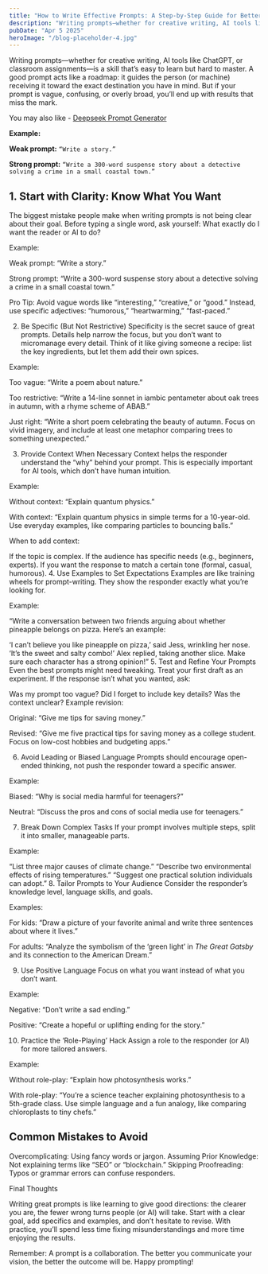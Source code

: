 ```yaml
---
title: "How to Write Effective Prompts: A Step-by-Step Guide for Better Results"
description: "Writing prompts—whether for creative writing, AI tools like ChatGPT, or classroom assignments—is a skill that’s easy to learn but hard to master. A good prompt acts like a roadmap: it guides the person (or machine) receiving it toward the exact destination you have in mind. But if your prompt is vague, confusing, or overly broad, you’ll end up with results that miss the mark."
pubDate: "Apr 5 2025"
heroImage: "/blog-placeholder-4.jpg"
---
```


<p>Writing prompts—whether for creative writing, AI tools like ChatGPT, or classroom assignments—is a skill that’s easy to learn but hard to master. A good prompt acts like a roadmap: it guides the person (or machine) receiving it toward the exact destination you have in mind. But if your prompt is vague, confusing, or overly broad, you’ll end up with results that miss the mark.<p>

You may also like - <a href="https://deepseekpromptgenerator.com/">Deepseek Prompt Generator</a>

 <p><strong>Example:</strong></p>
    <p><strong>Weak prompt:</strong> <code>“Write a story.”</code></p>
    <p><strong>Strong prompt:</strong> <code>“Write a 300-word suspense story about a detective solving a crime in a small coastal town.”</code></p>

<h2>1. Start with Clarity: Know What You Want</h2>
The biggest mistake people make when writing prompts is not being clear about their goal. Before typing a single word, ask yourself: What exactly do I want the reader or AI to do?

Example:

Weak prompt: “Write a story.”

Strong prompt: “Write a 300-word suspense story about a detective solving a crime in a small coastal town.”

Pro Tip: Avoid vague words like “interesting,” “creative,” or “good.” Instead, use specific adjectives: “humorous,” “heartwarming,” “fast-paced.”

2. Be Specific (But Not Restrictive)
Specificity is the secret sauce of great prompts. Details help narrow the focus, but you don’t want to micromanage every detail. Think of it like giving someone a recipe: list the key ingredients, but let them add their own spices.

Example:

Too vague: “Write a poem about nature.”

Too restrictive: “Write a 14-line sonnet in iambic pentameter about oak trees in autumn, with a rhyme scheme of ABAB.”

Just right: “Write a short poem celebrating the beauty of autumn. Focus on vivid imagery, and include at least one metaphor comparing trees to something unexpected.”

3. Provide Context When Necessary
Context helps the responder understand the “why” behind your prompt. This is especially important for AI tools, which don’t have human intuition.

Example:

Without context: “Explain quantum physics.”

With context: “Explain quantum physics in simple terms for a 10-year-old. Use everyday examples, like comparing particles to bouncing balls.”

When to add context:

If the topic is complex.
If the audience has specific needs (e.g., beginners, experts).
If you want the response to match a certain tone (formal, casual, humorous).
4. Use Examples to Set Expectations
Examples are like training wheels for prompt-writing. They show the responder exactly what you’re looking for.

Example:

“Write a conversation between two friends arguing about whether pineapple belongs on pizza. Here’s an example:

‘I can’t believe you like pineapple on pizza,’ said Jess, wrinkling her nose.
‘It’s the sweet and salty combo!’ Alex replied, taking another slice.
Make sure each character has a strong opinion!”
5. Test and Refine Your Prompts
Even the best prompts might need tweaking. Treat your first draft as an experiment. If the response isn’t what you wanted, ask:

Was my prompt too vague?
Did I forget to include key details?
Was the context unclear?
Example revision:

Original: “Give me tips for saving money.”

Revised: “Give me five practical tips for saving money as a college student. Focus on low-cost hobbies and budgeting apps.”

6. Avoid Leading or Biased Language
Prompts should encourage open-ended thinking, not push the responder toward a specific answer.

Example:

Biased: “Why is social media harmful for teenagers?”

Neutral: “Discuss the pros and cons of social media use for teenagers.”

7. Break Down Complex Tasks
If your prompt involves multiple steps, split it into smaller, manageable parts.

Example:

“List three major causes of climate change.”
“Describe two environmental effects of rising temperatures.”
“Suggest one practical solution individuals can adopt.”
8. Tailor Prompts to Your Audience
Consider the responder’s knowledge level, language skills, and goals.

Examples:

For kids: “Draw a picture of your favorite animal and write three sentences about where it lives.”

For adults: “Analyze the symbolism of the ‘green light’ in *The Great Gatsby* and its connection to the American Dream.”

9. Use Positive Language
Focus on what you want instead of what you don’t want.

Example:

Negative: “Don’t write a sad ending.”

Positive: “Create a hopeful or uplifting ending for the story.”

10. Practice the ‘Role-Playing’ Hack
Assign a role to the responder (or AI) for more tailored answers.

Example:

Without role-play: “Explain how photosynthesis works.”

With role-play: “You’re a science teacher explaining photosynthesis to a 5th-grade class. Use simple language and a fun analogy, like comparing chloroplasts to tiny chefs.”

<h2>Common Mistakes to Avoid</h2>

Overcomplicating: Using fancy words or jargon.
Assuming Prior Knowledge: Not explaining terms like “SEO” or “blockchain.”
Skipping Proofreading: Typos or grammar errors can confuse responders.

Final Thoughts

Writing great prompts is like learning to give good directions: the clearer you are, the fewer wrong turns people (or AI) will take. Start with a clear goal, add specifics and examples, and don’t hesitate to revise. With practice, you’ll spend less time fixing misunderstandings and more time enjoying the results.

Remember: A prompt is a collaboration. The better you communicate your vision, the better the outcome will be. Happy prompting!

